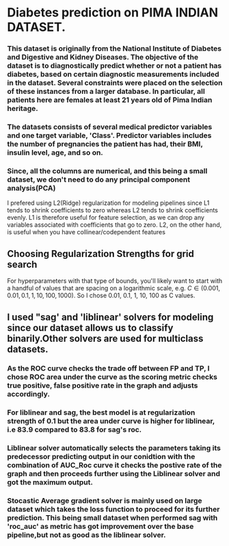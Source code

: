 # Diabetes prediction on PIMA INDIAN DATASET.
### This dataset is originally from the National Institute of Diabetes and Digestive and Kidney Diseases. The objective of the dataset is to diagnostically predict whether or not a patient has diabetes, based on certain diagnostic measurements included in the dataset. Several constraints were placed on the selection of these instances from a larger database. In particular, all patients here are females at least 21 years old of Pima Indian heritage.
### The datasets consists of several medical predictor variables and one target variable, 'Class'. Predictor variables includes the number of pregnancies the patient has had, their BMI, insulin level, age, and so on.

### Since, all the columns are numerical, and this being a small dataset, we don't need to do any principal component analysis(PCA)
I prefered using L2(Ridge) regularization for modeling pipelines since L1 tends to shrink coefficients to zero whereas L2 tends to shrink coefficients evenly. L1 is therefore useful for feature selection, as we can drop any variables associated with coefficients that go to zero. L2, on the other hand, is useful when you have collinear/codependent features
## Choosing Regularization Strengths for grid search
For hyperparameters with that type of bounds, you'll likely want to start with a handful of values that are spacing on a logarithmic scale, e.g. $C \in (0.001, 0.01, 0.1, 1, 10, 100, 1000)$. So I chose 0.01, 0.1, 1, 10, 100 as C values.

 ## I used "sag' and 'liblinear' solvers for modeling since our dataset allows us to classify binarily.Other solvers are used for multiclass datasets.
 
 ### As the ROC curve checks the trade off between FP and TP, I chose ROC area under the curve as the scoring metric checks true positive, false positive rate in the graph and adjusts accordingly.
 
 ### For liblinear and sag, the best model is at regularization strength of 0.1 but the area under curve is higher for liblinear, i.e 83.9 compared to 83.8 for sag's roc.
 ### Liblinear solver automatically selects the parameters taking its predecessor predicting output in our conidtion with the combination of AUC_Roc curve it checks the postive rate of the graph and then proceeds further using the Liblinear solver and got the maximum output.
 
### Stocastic Average gradient solver is mainly used on large dataset which takes the loss function to proceed for its further prediction. This being small dataset when performed sag with 'roc_auc' as metric has got improvement over the base pipeline,but not as good as the liblinear solver.
